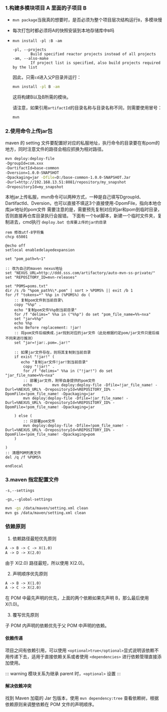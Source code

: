 ### 1.构建多模块项目 A 里面的子项目 B

- `mvn package`当我真的想要时，是否必须为整个项目层次结构运行`B`，多模块慢

- 每次打包时都必须将A的快照安装到本地存储库中`B`吗

- `mvn install -pl :B -am` 

  ```
  -pl, --projects
          Build specified reactor projects instead of all projects
  -am, --also-make
          If project list is specified, also build projects required by the list
  ```

  因此，只需`cd`进入父P目录并运行：

  ```sh
  mvn install -pl B -am
  ```

  这将构建B以及B所需的模块。

  请注意，如果引用`artifactId`的目录名称与目录名称不同，则需要使用冒号：

  ```sh
  mvn
  ```



### 2.使用命令上传jar包

maven 的 setting 文件要配置好对应的私服地址，执行命令的目录要在有pom的地方，同时注意文件的路径会相应抓换为相对路径。

```sh
mvn deploy:deploy-file 
-DgroupId=com.xxx
-DartifactId=base-common 
-Dversion=1.0.0-SNAPSHOT 
-Dpackaging=jar -Dfile=D:/base-common-1.0.0-SNAPSHOT.Jar 
-Durl=http://192.168.13.51:8081/repository/my_snapshot 
-DrepositoryId=my_snapshot
```

本地jar上传私服，mvn命令可以两种方式，一种是自己填写DgroupId、DartifactId、Dversion，也可以直接不填这3个直接使用-DpomFile，指向本地仓库jar地址的pom文件
需要注意的是，需要预先复制对应的jar和pom到临时目录，否则直接再仓库目录执行会报错。
下面有一个bat脚本，新建一个临时文件夹，复制进去，cmd执行 `deploy.bat 仓库要上传的jar的目录` 
```
rem 修改utf-8字符集
chcp 65001

@echo off
setlocal enabledelayedexpansion

set "pom_path=%~1"

:: 改为自己的maven nexus地址
set "NEXUS_URL=http://ddd.sss.com/artifactory/auto-mvn-ss-private/"
set "REPOSITORY_ID=mvn-releases"

set "POMS=poms.txt"
dir /s /b "%pom_path%\*.pom" | sort > %POMS% || exit /b 1
for /f "tokens=*" %%p in (%POMS%) do (
    :: 复制pom文件到当前目录\
    copy "%%p" .
    echo "复制pom文件%%p到当前目录"
    for /f "delims=" %%a in ("%%p") do set "pom_file_name=%%~nxa"
    set "jar=%%p"
    echo %%p
    echo Before replacement: !jar!
    :: 将pom文件后缀换成.jar找到对应的jar文件（此处根据约定pom/jar文件只是后缀不同来进行推测）
    set "jar=!jar:.pom=.jar!"

    :: 如果jar文件存在，则将其复制到当前目录
    if exist "!jar!" (
       echo "复制jar文件!jar!到当前目录"
        copy "!jar!" .
        for /f "delims=" %%a in ("!jar!") do set "jar_file_name=%%~nxa"
        :: 部署jar文件，附带自身提供的pom文件
        echo         mvn deploy:deploy-file -Dfile=!jar_file_name! -Durl=%NEXUS_URL% -DrepositoryId=%REPOSITORY_ID% -DpomFile=!pom_file_name! -Dpackaging=jar
        mvn deploy:deploy-file -Dfile=!jar_file_name! -Durl=%NEXUS_URL% -DrepositoryId=%REPOSITORY_ID% -DpomFile=!pom_file_name! -Dpackaging=jar

    ) else (
        :: 只部署pom文件
        mvn deploy:deploy-file -Dfile=!pom_file_name! -Durl=%NEXUS_URL% -DrepositoryId=%REPOSITORY_ID% -DpomFile=!pom_file_name! -Dpackaging=pom
    )

)
:: 清理POM列表文件
del /q /f %POMS%

endlocal

```

### 3.maven 指定配置文件

`-s,--settings`

`-gs,--global-settings`

```sh
mvn -gs /data/maven/setting.xml clean
mvn gs /data/maven/setting.xml clean
```



### 依赖原则

1. 依赖路径最短优先原则

```html
A -> B -> C -> X(1.0)
A -> D -> X(2.0)
```

由于 X(2.0) 路径最短，所以使用 X(2.0)。

2. 声明顺序优先原则

```html
A -> B -> X(1.0)
A -> C -> X(2.0)
```

在 POM 中最先声明的优先，上面的两个依赖如果先声明 B，那么最后使用 X(1.0)。

3. 覆写优先原则

子 POM 内声明的依赖优先于父 POM 中声明的依赖。

#### 依赖传递

项目之间有依赖引用，可以使用 `<optional>true</optional>`显式说明该依赖不用传递下去，适用于直接依赖关系或者使用 `<dependencies>` 进行依赖管理直接添加使用。

::: warning
模块关系为继承 parent 时，`<optional>` 设置
:::



#### 解决依赖冲突

找到 Maven 加载的 Jar 包版本，使用 `mvn dependency:tree` 查看依赖树，根据依赖原则来调整依赖在 POM 文件的声明顺序。
